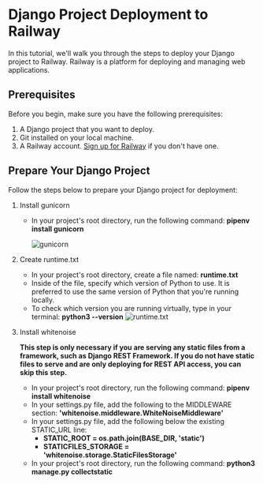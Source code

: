# Django Project Deployment to Railway

In this tutorial, we'll walk you through the steps to deploy your Django project to Railway. Railway is a platform for deploying and managing web applications.

## Prerequisites

Before you begin, make sure you have the following prerequisites:

1. A Django project that you want to deploy.
2. Git installed on your local machine.
3. A Railway account. [Sign up for Railway](https://railway.app/) if you don't have one.

## Prepare Your Django Project

Follow the steps below to prepare your Django project for deployment:

1. Install gunicorn

   - In your project's root directory, run the following command: **pipenv install gunicorn**

     ![gunicorn](https://github.com/kevinleet/django-deploy-tutorial/blob/main/images/gunicorn.png?raw=true)

2. Create runtime.txt

   - In your project's root directory, create a file named: **runtime.txt**
   - Inside of the file, specify which version of Python to use. It is preferred to use the same version of Python that you're running locally.
   - To check which version you are running virtually, type in your terminal: **python3 --version**
     ![runtime.txt](https://github.com/kevinleet/django-deploy-tutorial/blob/main/images/runtime.png?raw=true)

3. Install whitenoise

   **This step is only necessary if you are serving any static files from a framework, such as Django REST Framework. If you do not have static files to serve and are only deploying for REST API access, you can skip this step.**

   - In your project's root directory, run the following command: **pipenv install whitenoise**
   - In your settings.py file, add the following to the MIDDLEWARE section: **'whitenoise.middleware.WhiteNoiseMiddleware'**
   - In your settings.py file, add the following below the existing STATIC_URL line:
     - **STATIC_ROOT = os.path.join(BASE_DIR, 'static')**
     - **STATICFILES_STORAGE = 'whitenoise.storage.StaticFilesStorage'**
   - In your project's root directory, run the following command: **python3 manage.py collectstatic**
